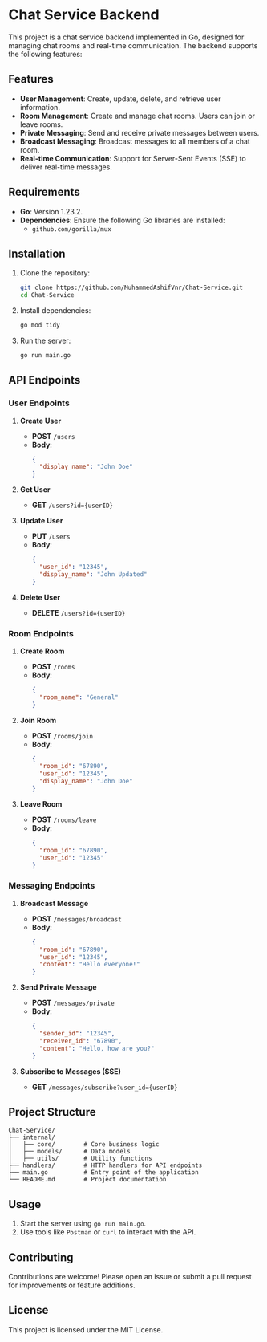 
# Chat Service Backend

This project is a chat service backend implemented in Go, designed for managing chat rooms and real-time communication. The backend supports the following features:

## Features
- **User Management**: Create, update, delete, and retrieve user information.
- **Room Management**: Create and manage chat rooms. Users can join or leave rooms.
- **Private Messaging**: Send and receive private messages between users.
- **Broadcast Messaging**: Broadcast messages to all members of a chat room.
- **Real-time Communication**: Support for Server-Sent Events (SSE) to deliver real-time messages.

## Requirements
- **Go**: Version 1.23.2.
- **Dependencies**: Ensure the following Go libraries are installed:
  - `github.com/gorilla/mux`

## Installation
1. Clone the repository:
   ```bash
   git clone https://github.com/MuhammedAshifVnr/Chat-Service.git
   cd Chat-Service
   ```
2. Install dependencies:
   ```bash
   go mod tidy
   ```
3. Run the server:
   ```bash
   go run main.go
   ```

## API Endpoints
### User Endpoints
1. **Create User**
   - **POST** `/users`
   - **Body**:
     ```json
     {
       "display_name": "John Doe"
     }
     ```

2. **Get User**
   - **GET** `/users?id={userID}`

3. **Update User**
   - **PUT** `/users`
   - **Body**:
     ```json
     {
       "user_id": "12345",
       "display_name": "John Updated"
     }
     ```

4. **Delete User**
   - **DELETE** `/users?id={userID}`

### Room Endpoints
1. **Create Room**
   - **POST** `/rooms`
   - **Body**:
     ```json
     {
       "room_name": "General"
     }
     ```

2. **Join Room**
   - **POST** `/rooms/join`
   - **Body**:
     ```json
     {
       "room_id": "67890",
       "user_id": "12345",
       "display_name": "John Doe"
     }
     ```

3. **Leave Room**
   - **POST** `/rooms/leave`
   - **Body**:
     ```json
     {
       "room_id": "67890",
       "user_id": "12345"
     }
     ```

### Messaging Endpoints
1. **Broadcast Message**
   - **POST** `/messages/broadcast`
   - **Body**:
     ```json
     {
       "room_id": "67890",
       "user_id": "12345",
       "content": "Hello everyone!"
     }
     ```

2. **Send Private Message**
   - **POST** `/messages/private`
   - **Body**:
     ```json
     {
       "sender_id": "12345",
       "receiver_id": "67890",
       "content": "Hello, how are you?"
     }
     ```

3. **Subscribe to Messages (SSE)**
   - **GET** `/messages/subscribe?user_id={userID}`

## Project Structure
```
Chat-Service/
├── internal/
│   ├── core/        # Core business logic
│   ├── models/      # Data models
│   ├── utils/       # Utility functions
├── handlers/        # HTTP handlers for API endpoints
├── main.go          # Entry point of the application
└── README.md        # Project documentation
```

## Usage
1. Start the server using `go run main.go`.
2. Use tools like `Postman` or `curl` to interact with the API.

## Contributing
Contributions are welcome! Please open an issue or submit a pull request for improvements or feature additions.

## License
This project is licensed under the MIT License.
